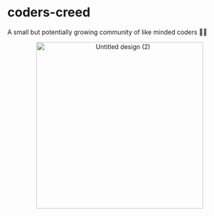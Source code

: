 # coders-creed
A small but potentially growing community of like minded coders 👨‍💻

<p align="center">
<img width="375" alt="Untitled design (2)" src="https://user-images.githubusercontent.com/72148786/141695057-f13d8782-d127-4da3-9e2c-b8bbc73a5c34.png">
</p>


